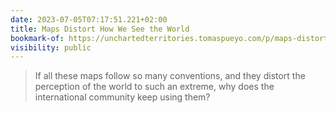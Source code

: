 ```yaml
---
date: 2023-07-05T07:17:51.221+02:00
title: Maps Distort How We See the World
bookmark-of: https://unchartedterritories.tomaspueyo.com/p/maps-distort-how-we-see-the-world
visibility: public
---
```

> If all these maps follow so many conventions, and they distort the perception of the world to such an extreme, why does the international community keep using them?
